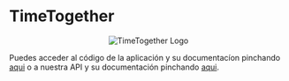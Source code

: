 # TimeTogether

<p align="center">
  <img src="../api/imagenes/Logo.png" alt="TimeTogether Logo" />
</p>

Puedes acceder al código de la aplicación y su documentacíon pinchando [aqui](https://github.com/rsanzfloridauni/DAM2324_TimeTogether/tree/src) o a nuestra API y su documentación pinchando [aqui](https://github.com/rsanzfloridauni/DAM2324_TimeTogether/tree/api).

